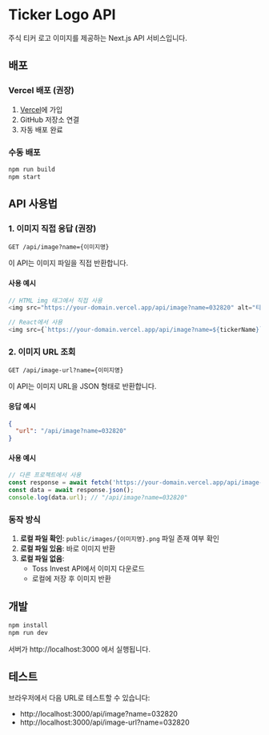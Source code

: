 # Ticker Logo API

주식 티커 로고 이미지를 제공하는 Next.js API 서비스입니다.

## 배포

### Vercel 배포 (권장)

1. [Vercel](https://vercel.com)에 가입
2. GitHub 저장소 연결
3. 자동 배포 완료

### 수동 배포

```bash
npm run build
npm start
```

## API 사용법

### 1. 이미지 직접 응답 (권장)

```
GET /api/image?name={이미지명}
```

이 API는 이미지 파일을 직접 반환합니다.

#### 사용 예시

```javascript
// HTML img 태그에서 직접 사용
<img src="https://your-domain.vercel.app/api/image?name=032820" alt="티커 로고" />

// React에서 사용
<img src={`https://your-domain.vercel.app/api/image?name=${tickerName}`} alt="티커 로고" />
```

### 2. 이미지 URL 조회

```
GET /api/image-url?name={이미지명}
```

이 API는 이미지 URL을 JSON 형태로 반환합니다.

#### 응답 예시

```json
{
  "url": "/api/image?name=032820"
}
```

#### 사용 예시

```javascript
// 다른 프로젝트에서 사용
const response = await fetch('https://your-domain.vercel.app/api/image-url?name=032820');
const data = await response.json();
console.log(data.url); // "/api/image?name=032820"
```

### 동작 방식

1. **로컬 파일 확인**: `public/images/{이미지명}.png` 파일 존재 여부 확인
2. **로컬 파일 있음**: 바로 이미지 반환
3. **로컬 파일 없음**: 
   - Toss Invest API에서 이미지 다운로드
   - 로컬에 저장 후 이미지 반환

## 개발

```bash
npm install
npm run dev
```

서버가 http://localhost:3000 에서 실행됩니다.

## 테스트

브라우저에서 다음 URL로 테스트할 수 있습니다:
- http://localhost:3000/api/image?name=032820
- http://localhost:3000/api/image-url?name=032820 